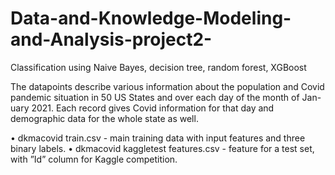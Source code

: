 # Data-and-Knowledge-Modeling-and-Analysis-project2-
Classification using Naive Bayes, decision tree, random forest, XGBoost


The datapoints describe various information about the population and Covid
pandemic situation in 50 US States and over each day of the month of Jan-
uary 2021. Each record gives Covid information for that day and demographic
data for the whole state as well.


• dkmacovid train.csv - main training data with input features and three
binary labels.
• dkmacovid kaggletest features.csv - feature for a test set, with ”Id”
column for Kaggle competition.
